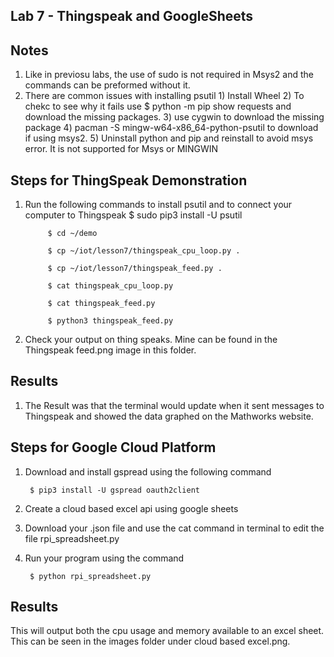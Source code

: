 ## Lab 7 - Thingspeak and GoogleSheets

## Notes
1) Like in previosu labs, the use of sudo is not required in Msys2 and the commands can be preformed without it.
2) There are common issues with installing psutil
        1) Install Wheel
        2) To chekc to see why it fails use $ python -m pip show requests and download the missing packages.
        3) use cygwin to download the missing package
        4) pacman -S mingw-w64-x86_64-python-psutil to download if using msys2. 
        5) Uninstall python and pip and reinstall to avoid msys error. It is not supported for Msys or MINGWIN

## Steps for ThingSpeak Demonstration
1) Run the following commands to install psutil and to connect your computer to Thingspeak
            $ sudo pip3 install -U psutil
            
            $ cd ~/demo
            
            $ cp ~/iot/lesson7/thingspeak_cpu_loop.py .
            
            $ cp ~/iot/lesson7/thingspeak_feed.py .
            
            $ cat thingspeak_cpu_loop.py
            
            $ cat thingspeak_feed.py
            
            $ python3 thingspeak_feed.py

2) Check your output on thing speaks. Mine can be found in the Thingspeak feed.png image in this folder. 

## Results
1) The Result was that the terminal would update when it sent messages to Thingspeak and showed the data graphed on the Mathworks website. 

## Steps for Google Cloud Platform

1) Download and install gspread using the following command
 
        $ pip3 install -U gspread oauth2client
        
2) Create a cloud based excel api using google sheets     
          
3) Download your .json file and use the cat command in terminal to edit the file rpi_spreadsheet.py

5) Run your program using the command 

        $ python rpi_spreadsheet.py
## Results         
This will output both the cpu usage and memory available to an excel sheet. This can be seen in the images folder under cloud based excel.png. 


